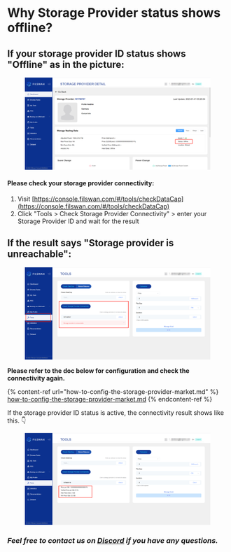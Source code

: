 # Why Storage Provider status shows offline?

## **If your storage provider ID status shows "Offline" as in the picture:**

<figure><img src="../../.gitbook/assets/image (4).png" alt=""><figcaption></figcaption></figure>

#### Please check your storage provider connectivity:

1. Visit [https://console.filswan.com/#/tools/checkDataCap](https://console.filswan.com/#/tools/checkDataCap)
2. Click "Tools > Check Storage Provider Connectivity" > enter your Storage Provider ID and wait for the result

## If the result says "Storage provider is unreachable":&#x20;

<figure><img src="../../.gitbook/assets/image (1).png" alt=""><figcaption></figcaption></figure>

**Please refer to the doc below for configuration and check the connectivity again.**

{% content-ref url="how-to-config-the-storage-provider-market.md" %}
[how-to-config-the-storage-provider-market.md](how-to-config-the-storage-provider-market.md)
{% endcontent-ref %}

If the storage provider ID status is active, the connectivity result shows like this. 👇

<figure><img src="../../.gitbook/assets/image (9).png" alt=""><figcaption></figcaption></figure>

### _**Feel free to contact us on**_ [_**Discord**_](https://filswan.com/discord) _**if you have any questions.**_
